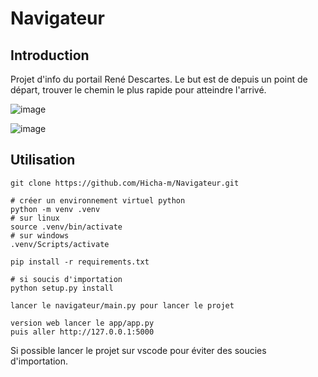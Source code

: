 # Navigateur

## Introduction

Projet d'info du portail René Descartes.
Le but est de depuis un point de départ, trouver le chemin le plus rapide pour atteindre l'arrivé.

![image](https://github.com/Hicha-m/Navigateur/assets/68863445/45b76116-7b39-46c5-b9a9-4c67a6d07d39)

![image](https://github.com/Hicha-m/Navigateur/assets/68863445/96d72c71-b5bd-4256-bb48-83b2f458135d)

## Utilisation

```
git clone https://github.com/Hicha-m/Navigateur.git

# créer un environnement virtuel python 
python -m venv .venv
# sur linux
source .venv/bin/activate
# sur windows
.venv/Scripts/activate

pip install -r requirements.txt

# si soucis d'importation
python setup.py install

lancer le navigateur/main.py pour lancer le projet

version web lancer le app/app.py
puis aller http://127.0.0.1:5000
```
Si possible lancer le projet sur vscode pour éviter des soucies d'importation.
